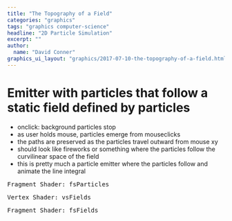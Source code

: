 ```yaml
---
title: "The Topography of a Field"
categories: "graphics"
tags: "graphics computer-science"
headline: "2D Particle Simulation"
excerpt: ""
author:
  name: "David Conner"
graphics_ui_layout: "graphics/2017-07-10-the-topography-of-a-field.html"
---
```


# Emitter with particles that follow a static field defined by particles

- onclick: background particles stop
- as user holds mouse, particles emerge from mouseclicks
- the paths are preserved as the particles travel outward from mouse xy
- should look like fireworks or something where the particles follow
the curvilinear space of the field
- this is pretty much a particle emitter where the particles follow and animate
the line integral

<pre class="highlight">Fragment Shader: fsParticles<code id="codeFsParticles"></code></pre>
<pre class="highlight">Vertex Shader: vsFields<code id="codeVsFields"></code></pre>
<pre class="highlight">Fragment Shader: fsFields<code id="codeFsFields"></code></pre>

<script type="x-shader/x-vertex" id="vsPass">
layout(location = 0) in vec3 a_position;
layout(location = 1) in vec2 a_texcoord;

out vec2 v_st;
out vec3 v_position;

void main() {
  v_st = a_texcoord;
  v_position = a_position;
  gl_Position = vec4(a_position, 1.0);
}
</script>

<script type="x-shader/x-fragment" id="fsParticles">

</script>

<script type="x-shader/x-vertex" id="vsFields">

</script>

<script type="x-shader/x-fragment" id="fsFields">

</script>

<script type="text/javascript" src="/js/3d/2017-07-10-the-topography-of-a-field.js"></script>

<script type="text/javascript">
  function pasteShaderToCodeBlock(shaderId, codeBlockId) {
    var shaderCode = document.getElementById(shaderId).textContent;
    var codeBlock = document.getElementById(codeBlockId);
    codeBlock.innerHTML = shaderCode;
    hljs.highlightBlock(codeBlock);
  }

//  pasteShaderToCodeBlock('fsUpdateParticles', 'codeFsParticles');
//  pasteShaderToCodeBlock('vsFields', 'codeVsFields');
//  pasteShaderToCodeBlock('fsFields', 'codeFsFields');
</script>
